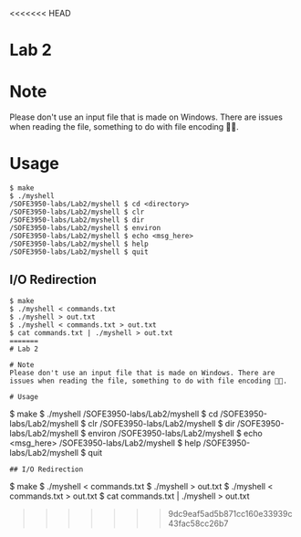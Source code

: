 <<<<<<< HEAD
# Lab 2

# Note
Please don't use an input file that is made on Windows. There are issues when reading the file, something to do with file encoding 🤔🤔.

# Usage
``` 
$ make
$ ./myshell 
/SOFE3950-labs/Lab2/myshell $ cd <directory>
/SOFE3950-labs/Lab2/myshell $ clr
/SOFE3950-labs/Lab2/myshell $ dir
/SOFE3950-labs/Lab2/myshell $ environ
/SOFE3950-labs/Lab2/myshell $ echo <msg_here>
/SOFE3950-labs/Lab2/myshell $ help
/SOFE3950-labs/Lab2/myshell $ quit
```
## I/O Redirection
```
$ make
$ ./myshell < commands.txt 
$ ./myshell > out.txt 
$ ./myshell < commands.txt > out.txt 
$ cat commands.txt | ./myshell > out.txt
=======
# Lab 2

# Note
Please don't use an input file that is made on Windows. There are issues when reading the file, something to do with file encoding 🤔🤔.

# Usage
``` 
$ make
$ ./myshell 
/SOFE3950-labs/Lab2/myshell $ cd <directory>
/SOFE3950-labs/Lab2/myshell $ clr
/SOFE3950-labs/Lab2/myshell $ dir
/SOFE3950-labs/Lab2/myshell $ environ
/SOFE3950-labs/Lab2/myshell $ echo <msg_here>
/SOFE3950-labs/Lab2/myshell $ help
/SOFE3950-labs/Lab2/myshell $ quit
```
## I/O Redirection
```
$ make
$ ./myshell < commands.txt 
$ ./myshell > out.txt 
$ ./myshell < commands.txt > out.txt 
$ cat commands.txt | ./myshell > out.txt
>>>>>>> 9dc9eaf5ad5b871cc160e33939c43fac58cc26b7
```